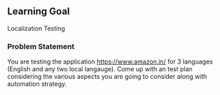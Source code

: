 ## Learning Goal
Localization Testing

### Problem Statement
You are testing the application https://www.amazon.in/ for 3 languages (English and any two local langauge). Come up with an test plan considering the various aspects you are going to consider along with automation strategy.

